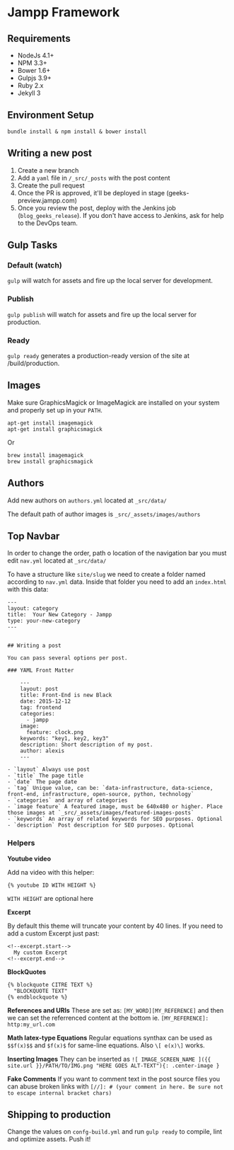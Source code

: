 # Jampp Framework

## Requirements

-  NodeJs 4.1+
-  NPM 3.3+
-  Bower 1.6+
-  Gulpjs 3.9+
-  Ruby 2.x
-  Jekyll 3

## Environment Setup
`bundle install & npm install & bower install`

## Writing a new post
1. Create a new branch
2. Add a `yaml` file in `/_src/_posts` with the post content
3. Create the pull request
4. Once the PR is approved, it'll be deployed in stage (geeks-preview.jampp.com)
5. Once you review the post, deploy with the Jenkins job (`blog_geeks_release`). If you don't have access to Jenkins, ask for help to the DevOps team.

## Gulp Tasks

### Default (watch)

`gulp` will watch for assets and fire up the local server for development.

### Publish

`gulp publish` will watch for assets and fire up the local server for production.


### Ready

`gulp ready` generates a production-ready version of the site at /build/production.


## Images

Make sure GraphicsMagick or ImageMagick are installed on your system and properly set up in your `PATH`.

    apt-get install imagemagick
    apt-get install graphicsmagick

Or

    brew install imagemagick
    brew install graphicsmagick


## Authors

Add new authors on `authors.yml` located at `_src/data/`

The default path of author images is `_src/_assets/images/authors`

## Top Navbar

In order to change the order, path o location of the navigation bar you must edit `nav.yml` located at `_src/data/`

To have a structure like `site/slug` we need to create a folder named according to `nav.yml`  data. Inside that folder you need to add an `index.html` with this data:

    ---
    layout: category
    title:  Your New Category - Jampp
    type: your-new-category
    ---


    ## Writing a post

    You can pass several options per post.

    ### YAML Front Matter

        ---
        layout: post
        title: Front-End is new Black
        date: 2015-12-12
        tag: frontend
        categories:
          - jampp
        image:
          feature: clock.png
        keywords: "key1, key2, key3"
        description: Short description of my post.
        author: alexis
        ---

    - `layout` Always use post
    - `title` The page title
    - `date` The page date
    - `tag` Unique value, can be: `data-infrastructure, data-science, front-end, infrastructure, open-source, python, technology`
    - `categories` and array of categories
    - `image feature` A featured image, must be 640x480 or higher. Place those images at `_src/_assets/images/featured-images-posts`
    - `keywords` An array of related keywords for SEO purposes. Optional
    - `description` Post description for SEO purposes. Optional

### Helpers

**Youtube video**

Add na video with this helper:

    {% youtube ID WITH HEIGHT %}

`WITH HEIGHT` are optional here

**Excerpt**

By default this theme will truncate your content by 40 lines. If you need to add a custom Excerpt just past:

    <!--excerpt.start-->
      My custom Excerpt
    <!--excerpt.end-->

**BlockQuotes**

    {% blockquote CITRE TEXT %}
      "BLOCKQUOTE TEXT"
    {% endblockquote %}

**References and URls**
These are set as:  `[MY_WORD][MY_REFERENCE]`  and then we can set the referrenced content at the bottom ie. `[MY_REFERENCE]: http:my_url.com`

**Math latex-type Equations**
Regular equations synthax can be used as `$$f(x)$$` and `$f(x)$` for same-line equations. Also `\[ e(x)\]` works.

**Inserting Images**
They can be inserted as  `![ IMAGE_SCREEN_NAME ]({{ site.url }}/PATH/TO/IMG.png "HERE GOES ALT-TEXT"){: .center-image }`

**Fake Comments**
If you want to comment text in the post source files you can abuse broken links with `[//]: # (your comment in here. Be sure not to escape internal bracket chars)`

## Shipping to production

Change the values on `confg-build.yml` and run `gulp ready` to compile, lint and optimize assets. Push it!
